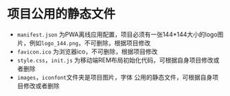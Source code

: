 # 项目公用的静态文件

- `manifest.json` 为PWA离线应用配置，项目必须有一张144*144大小的logo图片，例如`logo_144.png`，不可删除，根据项目修改
- `favicon.ico` 为浏览器ico，不可删除，根据项目修改
- `style.css`，`init.js` 为移动端REM布局初始化代码，可根据自身项目修改或者删除
- `images`，`iconfont`文件夹是项目图片，字体 公用的静态文件，可根据自身项目修改或者删除